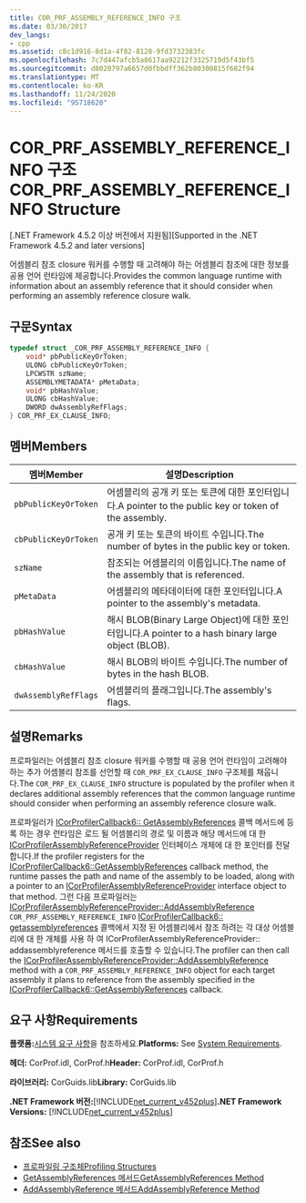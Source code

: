 ```yaml
---
title: COR_PRF_ASSEMBLY_REFERENCE_INFO 구조
ms.date: 03/30/2017
dev_langs:
- cpp
ms.assetid: c8c1d916-8d1a-4f82-8128-9fd3732383fc
ms.openlocfilehash: 7c7d447afcb5a8617aa92212f3325719d5f43bf5
ms.sourcegitcommit: d8020797a6657d0fbbdff362b80300815f682f94
ms.translationtype: MT
ms.contentlocale: ko-KR
ms.lasthandoff: 11/24/2020
ms.locfileid: "95718620"
---
```

# <a name="cor_prf_assembly_reference_info-structure"></a><span data-ttu-id="e106d-102">COR_PRF_ASSEMBLY_REFERENCE_INFO 구조</span><span class="sxs-lookup"><span data-stu-id="e106d-102">COR_PRF_ASSEMBLY_REFERENCE_INFO Structure</span></span>

<span data-ttu-id="e106d-103">[.NET Framework 4.5.2 이상 버전에서 지원됨]</span><span class="sxs-lookup"><span data-stu-id="e106d-103">[Supported in the .NET Framework 4.5.2 and later versions]</span></span>  
  
 <span data-ttu-id="e106d-104">어셈블리 참조 closure 워커를 수행할 때 고려해야 하는 어셈블리 참조에 대한 정보를 공용 언어 런타임에 제공합니다.</span><span class="sxs-lookup"><span data-stu-id="e106d-104">Provides the common language runtime with information about an assembly reference that it should consider when performing an assembly reference closure walk.</span></span>  
  
## <a name="syntax"></a><span data-ttu-id="e106d-105">구문</span><span class="sxs-lookup"><span data-stu-id="e106d-105">Syntax</span></span>  
  
```cpp  
typedef struct _COR_PRF_ASSEMBLY_REFERENCE_INFO {  
    void* pbPublicKeyOrToken;  
    ULONG cbPublicKeyOrToken;  
    LPCWSTR szName;  
    ASSEMBLYMETADATA* pMetaData;  
    void* pbHashValue;  
    ULONG cbHashValue;  
    DWORD dwAssemblyRefFlags;  
} COR_PRF_EX_CLAUSE_INFO;  
```  
  
## <a name="members"></a><span data-ttu-id="e106d-106">멤버</span><span class="sxs-lookup"><span data-stu-id="e106d-106">Members</span></span>  
  
|<span data-ttu-id="e106d-107">멤버</span><span class="sxs-lookup"><span data-stu-id="e106d-107">Member</span></span>|<span data-ttu-id="e106d-108">설명</span><span class="sxs-lookup"><span data-stu-id="e106d-108">Description</span></span>|  
|------------|-----------------|  
|`pbPublicKeyOrToken`|<span data-ttu-id="e106d-109">어셈블리의 공개 키 또는 토큰에 대한 포인터입니다.</span><span class="sxs-lookup"><span data-stu-id="e106d-109">A pointer to the public key or token of the assembly.</span></span>|  
|`cbPublicKeyOrToken`|<span data-ttu-id="e106d-110">공개 키 또는 토큰의 바이트 수입니다.</span><span class="sxs-lookup"><span data-stu-id="e106d-110">The number of bytes in the public key or token.</span></span>|  
|`szName`|<span data-ttu-id="e106d-111">참조되는 어셈블리의 이름입니다.</span><span class="sxs-lookup"><span data-stu-id="e106d-111">The name of the assembly that is referenced.</span></span>|  
|`pMetaData`|<span data-ttu-id="e106d-112">어셈블리의 메타데이터에 대한 포인터입니다.</span><span class="sxs-lookup"><span data-stu-id="e106d-112">A pointer to the assembly's metadata.</span></span>|  
|`pbHashValue`|<span data-ttu-id="e106d-113">해시 BLOB(Binary Large Object)에 대한 포인터입니다.</span><span class="sxs-lookup"><span data-stu-id="e106d-113">A pointer to a hash binary large object (BLOB).</span></span>|  
|`cbHashValue`|<span data-ttu-id="e106d-114">해시 BLOB의 바이트 수입니다.</span><span class="sxs-lookup"><span data-stu-id="e106d-114">The number of bytes in the hash BLOB.</span></span>|  
|`dwAssemblyRefFlags`|<span data-ttu-id="e106d-115">어셈블리의 플래그입니다.</span><span class="sxs-lookup"><span data-stu-id="e106d-115">The assembly's flags.</span></span>|  
  
## <a name="remarks"></a><span data-ttu-id="e106d-116">설명</span><span class="sxs-lookup"><span data-stu-id="e106d-116">Remarks</span></span>  

 <span data-ttu-id="e106d-117">프로파일러는 어셈블리 참조 closure 워커를 수행할 때 공용 언어 런타임이 고려해야 하는 추가 어셈블리 참조를 선언할 때 `COR_PRF_EX_CLAUSE_INFO` 구조체를 채웁니다.</span><span class="sxs-lookup"><span data-stu-id="e106d-117">The `COR_PRF_EX_CLAUSE_INFO` structure is populated by the profiler when it declares additional assembly references that the common language runtime should consider when performing an assembly reference closure walk.</span></span>  
  
 <span data-ttu-id="e106d-118">프로파일러가 [ICorProfilerCallback6:: GetAssemblyReferences](icorprofilercallback6-getassemblyreferences-method.md) 콜백 메서드에 등록 하는 경우 런타임은 로드 될 어셈블리의 경로 및 이름과 해당 메서드에 대 한 [ICorProfilerAssemblyReferenceProvider](icorprofilerassemblyreferenceprovider-interface.md) 인터페이스 개체에 대 한 포인터를 전달 합니다.</span><span class="sxs-lookup"><span data-stu-id="e106d-118">If the profiler registers for the [ICorProfilerCallback6::GetAssemblyReferences](icorprofilercallback6-getassemblyreferences-method.md) callback method, the runtime passes the path and name of the assembly to be loaded, along with a pointer to an [ICorProfilerAssemblyReferenceProvider](icorprofilerassemblyreferenceprovider-interface.md) interface object to that method.</span></span> <span data-ttu-id="e106d-119">그런 다음 프로파일러는 [ICorProfilerAssemblyReferenceProvider::AddAssemblyReference](icorprofilerassemblyreferenceprovider-addassemblyreference-method.md) `COR_PRF_ASSEMBLY_REFERENCE_INFO` [ICorProfilerCallback6:: getassemblyreferences](icorprofilercallback6-getassemblyreferences-method.md) 콜백에서 지정 된 어셈블리에서 참조 하려는 각 대상 어셈블리에 대 한 개체를 사용 하 여 ICorProfilerAssemblyReferenceProvider:: addassemblyreference 메서드를 호출할 수 있습니다.</span><span class="sxs-lookup"><span data-stu-id="e106d-119">The profiler can then call the [ICorProfilerAssemblyReferenceProvider::AddAssemblyReference](icorprofilerassemblyreferenceprovider-addassemblyreference-method.md) method with a `COR_PRF_ASSEMBLY_REFERENCE_INFO` object for each target assembly it plans to reference from the assembly specified in the [ICorProfilerCallback6::GetAssemblyReferences](icorprofilercallback6-getassemblyreferences-method.md) callback.</span></span>  
  
## <a name="requirements"></a><span data-ttu-id="e106d-120">요구 사항</span><span class="sxs-lookup"><span data-stu-id="e106d-120">Requirements</span></span>  

 <span data-ttu-id="e106d-121">**플랫폼:**[시스템 요구 사항](../../get-started/system-requirements.md)을 참조하세요.</span><span class="sxs-lookup"><span data-stu-id="e106d-121">**Platforms:** See [System Requirements](../../get-started/system-requirements.md).</span></span>  
  
 <span data-ttu-id="e106d-122">**헤더:** CorProf.idl, CorProf.h</span><span class="sxs-lookup"><span data-stu-id="e106d-122">**Header:** CorProf.idl, CorProf.h</span></span>  
  
 <span data-ttu-id="e106d-123">**라이브러리:** CorGuids.lib</span><span class="sxs-lookup"><span data-stu-id="e106d-123">**Library:** CorGuids.lib</span></span>  
  
 <span data-ttu-id="e106d-124">**.NET Framework 버전:**[!INCLUDE[net_current_v452plus](../../../../includes/net-current-v452plus-md.md)]</span><span class="sxs-lookup"><span data-stu-id="e106d-124">**.NET Framework Versions:** [!INCLUDE[net_current_v452plus](../../../../includes/net-current-v452plus-md.md)]</span></span>  
  
## <a name="see-also"></a><span data-ttu-id="e106d-125">참조</span><span class="sxs-lookup"><span data-stu-id="e106d-125">See also</span></span>

- [<span data-ttu-id="e106d-126">프로파일링 구조체</span><span class="sxs-lookup"><span data-stu-id="e106d-126">Profiling Structures</span></span>](profiling-structures.md)
- [<span data-ttu-id="e106d-127">GetAssemblyReferences 메서드</span><span class="sxs-lookup"><span data-stu-id="e106d-127">GetAssemblyReferences Method</span></span>](icorprofilercallback6-getassemblyreferences-method.md)
- [<span data-ttu-id="e106d-128">AddAssemblyReference 메서드</span><span class="sxs-lookup"><span data-stu-id="e106d-128">AddAssemblyReference Method</span></span>](icorprofilerassemblyreferenceprovider-addassemblyreference-method.md)
